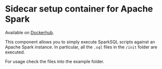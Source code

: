 # Sidecar setup container for Apache Spark

Available on [Dockerhub](https://hub.docker.com/r/chimerasuite/spark-sidecar-setup).

This component allows you to simply execute SparkSQL scripts against an Apache Spark instance.
In particular, all the `.sql` files in the `/init` folder are executed.

For usage check the files into the example folder.

